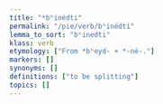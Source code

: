 ```yaml
---
title: "*bʰinédti"
permalink: "/pie/verb/bʰinédti"
lemma_to_sort: "bʰinedti"
klass: verb
etymology: ["From *bʰeyd- +‎ *-né-."]
markers: []
synonyms: []
definitions: ["to be splitting"]
topics: []
---
```


